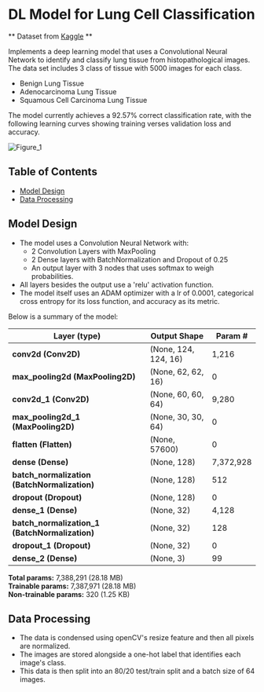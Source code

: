 # DL Model for Lung Cell Classification

** Dataset from [Kaggle](https://www.kaggle.com/datasets/andrewmvd/lung-and-colon-cancer-histopathological-images/data) ** 

Implements a deep learning model that uses a Convolutional Neural Network to identify and classify lung tissue from histopathological images.
The data set includes 3 class of tissue with 5000 images for each class.
 - Benign Lung Tissue
 - Adenocarcinoma Lung Tissue
 - Squamous Cell Carcinoma Lung Tissue

The model currently achieves a 92.57% correct classification rate, with the following learning curves showing training verses validation loss and accuracy. 

![Figure_1](https://github.com/user-attachments/assets/f7ce5023-889a-425e-8cc5-c83e4d47c6b0)

## Table of Contents 
- [Model Design](#model-design)
- [Data Processing](#data-processing)

## Model Design
- The model uses a Convolution Neural Network with:
  -   2 Convolution Layers with MaxPooling
  -   2 Dense layers with BatchNormalization and Dropout of 0.25
  -   An output layer with 3 nodes that uses softmax to weigh probabilities.
- All layers besides the output use a 'relu' activation function.
- The model itself uses an ADAM optimizer with a lr of 0.0001, categorical cross entropy for its loss function, and accuracy as its metric.

Below is a summary of the model:

| Layer (type)            | Output Shape        | Param #    |
|-------------------------|---------------------|------------|
| **conv2d (Conv2D)**          | (None, 124, 124, 16) | 1,216      |
| **max_pooling2d (MaxPooling2D)** | (None, 62, 62, 16)  | 0          |
| **conv2d_1 (Conv2D)**        | (None, 60, 60, 64)   | 9,280      |
| **max_pooling2d_1 (MaxPooling2D)** | (None, 30, 30, 64)  | 0          |
| **flatten (Flatten)**       | (None, 57600)      | 0          |
| **dense (Dense)**           | (None, 128)        | 7,372,928  |
| **batch_normalization (BatchNormalization)** | (None, 128)        | 512        |
| **dropout (Dropout)**       | (None, 128)        | 0          |
| **dense_1 (Dense)**         | (None, 32)         | 4,128      |
| **batch_normalization_1 (BatchNormalization)** | (None, 32)         | 128        |
| **dropout_1 (Dropout)**     | (None, 32)         | 0          |
| **dense_2 (Dense)**         | (None, 3)          | 99         |

**Total params:** 7,388,291 (28.18 MB)  
**Trainable params:** 7,387,971 (28.18 MB)  
**Non-trainable params:** 320 (1.25 KB)

## Data Processing
- The data is condensed using openCV's resize feature and then all pixels are normalized.
- The images are stored alongside a one-hot label that identifies each image's class.
- This data is then split into an 80/20 test/train split and a batch size of 64 images. 
